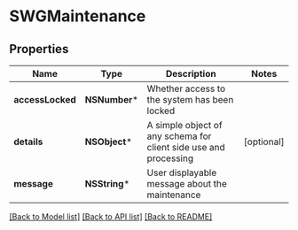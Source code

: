 # SWGMaintenance

## Properties
Name | Type | Description | Notes
------------ | ------------- | ------------- | -------------
**accessLocked** | **NSNumber*** | Whether access to the system has been locked | 
**details** | **NSObject*** | A simple object of any schema for client side use and processing | [optional] 
**message** | **NSString*** | User displayable message about the maintenance | 

[[Back to Model list]](../README.md#documentation-for-models) [[Back to API list]](../README.md#documentation-for-api-endpoints) [[Back to README]](../README.md)


